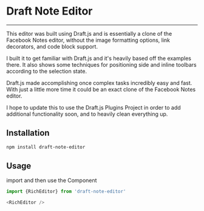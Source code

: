 # Draft Note Editor
---
This editor was built using Draft.js and is essentially a clone of the Facebook Notes editor, without the image formatting options, link decorators, and code block support.

I built it to get familiar with Draft.js and it's heavily based off the examples there. It also shows some techniques for positioning side and inline toolbars according to the selection state.

Draft.js made accomplishing once complex tasks incredibly easy and fast. With just a little more time it could be an exact clone of the Facebook Notes editor.

I hope to update this to use the Draft.js Plugins Project in order to add additional functionality soon, and to heavily clean everything up.


## Installation

```bash
npm install draft-note-editor
```
## Usage

import and then use the Component
```javascript
import {RichEditor} from 'draft-note-editor'

<RichEditor />
```